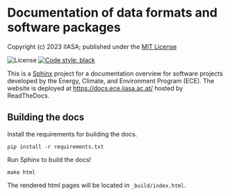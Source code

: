 # Documentation of data formats and software packages 

Copyright (c) 2023 IIASA; published under the [MIT License](LICENSE)

![License](https://img.shields.io/github/license/iiasa/python-stub)
[![Code style: black](https://img.shields.io/badge/code%20style-black-000000.svg)](https://github.com/psf/black)

This is a [Sphinx](http://sphinx-doc.org/) project for a documentation overview
for software projects developed by the Energy, Climate, and Environment Program (ECE).
The website is deployed at https://docs.ece.iiasa.ac.at/ hosted by ReadTheDocs.

## Building the docs

Install the requirements for building the docs.

    pip install -r requirements.txt

Run Sphinx to build the docs!

    make html

The rendered html pages will be located in `_build/index.html`.
